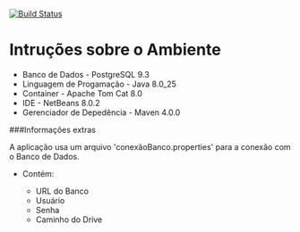 [![Build Status](https://travis-ci.org/emanuelbatista/alocacao.sala.svg)](https://travis-ci.org/emanuelbatista/alocacao.sala)
# Intruções sobre o Ambiente 
  * Banco de Dados - PostgreSQL 9.3
  * Linguagem de Progamação - Java 8.0_25
  * Container - Apache Tom Cat 8.0
  * IDE - NetBeans 8.0.2
  * Gerenciador de Depedência - Maven 4.0.0

###Informações extras
<p>A aplicação usa um arquivo 'conexãoBanco.properties' para a conexão com o Banco de Dados.</p>
<ul>
      <li>Contém:</li>
           <ul>
              <li>URL do Banco</li>
              <li>Usuário</li>  
              <li>Senha</li>
              <li>Caminho do Drive</li>
           </ul>
<ul>
